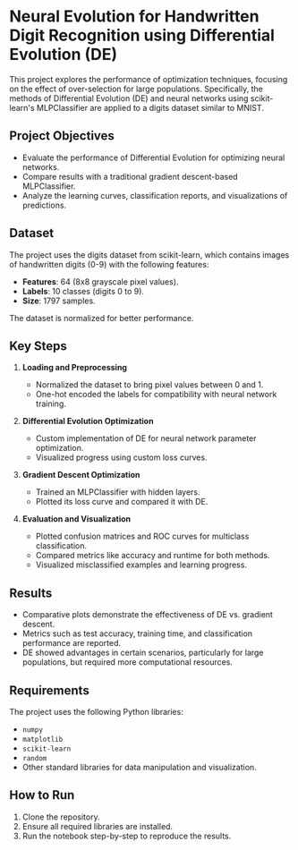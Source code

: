 # Neural Evolution for Handwritten Digit Recognition using Differential Evolution (DE)

This project explores the performance of optimization techniques, focusing on the effect of over-selection for large populations. Specifically, the methods of Differential Evolution (DE) and neural networks using scikit-learn's MLPClassifier are applied to a digits dataset similar to MNIST.

## Project Objectives

* Evaluate the performance of Differential Evolution for optimizing neural networks.
* Compare results with a traditional gradient descent-based MLPClassifier.
* Analyze the learning curves, classification reports, and visualizations of predictions.

## Dataset

The project uses the digits dataset from scikit-learn, which contains images of handwritten digits (0-9) with the following features:

* **Features**: 64 (8x8 grayscale pixel values).
* **Labels**: 10 classes (digits 0 to 9).
* **Size**: 1797 samples.

The dataset is normalized for better performance.

## Key Steps

1. **Loading and Preprocessing**

   * Normalized the dataset to bring pixel values between 0 and 1.
   * One-hot encoded the labels for compatibility with neural network training.

2. **Differential Evolution Optimization**

   * Custom implementation of DE for neural network parameter optimization.
   * Visualized progress using custom loss curves.

3. **Gradient Descent Optimization**

   * Trained an MLPClassifier with hidden layers.
   * Plotted its loss curve and compared it with DE.

4. **Evaluation and Visualization**

   * Plotted confusion matrices and ROC curves for multiclass classification.
   * Compared metrics like accuracy and runtime for both methods.
   * Visualized misclassified examples and learning progress.

## Results

* Comparative plots demonstrate the effectiveness of DE vs. gradient descent.
* Metrics such as test accuracy, training time, and classification performance are reported.
* DE showed advantages in certain scenarios, particularly for large populations, but required more computational resources.

## Requirements

The project uses the following Python libraries:

* `numpy`
* `matplotlib`
* `scikit-learn`
* `random`
* Other standard libraries for data manipulation and visualization.

## How to Run

1. Clone the repository.
2. Ensure all required libraries are installed.
3. Run the notebook step-by-step to reproduce the results.

